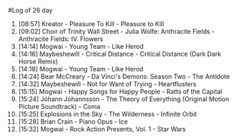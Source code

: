 #Log of 26 day

1. [08:57] Kreator - Pleasure To Kill - Pleasure to Kill
1. [09:02] Choir of Trinity Wall Street - Julia Wolfe: Anthracite Fields - Anthracite Fields: IV. Flowers
1. [14:14] Mogwai - Young Team - Like Herod
1. [14:16] Maybeshewill - Critical Distance - Critical Distance (Dark Dark Horse Remix)
1. [14:18] Mogwai - Young Team - Like Herod
1. [14:24] Bear McCreary - Da Vinci's Demons: Season Two - The Antidote
1. [14:32] Maybeshewill - Not for Want of Trying - Heartflusters
1. [15:15] Mogwai - Happy Songs for Happy People - Ratts of the Capital
1. [15:24] Jóhann Jóhannsson - The Theory of Everything (Original Motion Picture Soundtrack) - Coma
1. [15:25] Explosions in the Sky - The Wilderness - Infinite Orbit
1. [15:28] Brian Crain - Piano Opus - Ice
1. [15:32] Mogwai - Rock Action Presents, Vol. 1 - Star Wars
